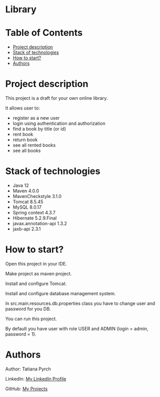 # Library

# Table of Contents

* [Project description](#description)
* [Stack of technologies](#technologies)
* [How to start?](#start)
* [Authors](#authors)

# <a name="description"></a>Project description
This project is a draft for your own online library.

It allows user to:
- register as a new user
- login using  authentication and authorization
- find a book by title (or id)
- rent book
- return book
- see all rented books
- see all books

# <a name="technologies"></a>Stack of technologies
* Java 12
* Maven 4.0.0
* MavenCheckstyle 3.1.0
* Tomcat 8.5.45
* MySQL 8.0.17
* Spring context 4.3.7
* Hibernate 5.2.9.Final
* javax.annotation-api 1.3.2
* jaxb-api 2.3.1

# <a name="start"></a>How to start?

Open this project in your IDE.

Make project as maven project.

Install and configure Tomcat.

Install and configure database management system.

In src.main.resources.db.properties class you have to change user and password for you DB.

You can run this project.

By default you have user with role USER and ADMIN (login = admin, password = 1). 

# <a name="authors"></a>Authors
Author: Tatiana Pyrch

LinkedIn: [My LinkedIn Profile](https://www.linkedin.com/in/tatiana-pyrch-97235b162)

GitHub: [My Projects](https://github.com/TatianaPirch)